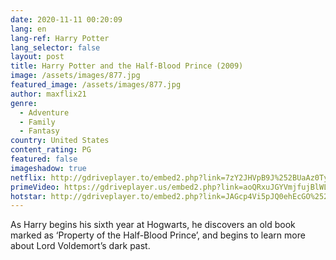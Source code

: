 ```yaml
---
date: 2020-11-11 00:20:09
lang: en
lang-ref: Harry Potter
lang_selector: false
layout: post
title: Harry Potter and the Half-Blood Prince (2009)
image: /assets/images/877.jpg
featured_image: /assets/images/877.jpg
author: maxflix21
genre:
  - Adventure
  - Family
  - Fantasy
country: United States
content_rating: PG
featured: false
imageshadow: true
netflix: http://gdriveplayer.to/embed2.php?link=7zY2JHVpB9J%252BUaAz0TylVQHuni3XDWvB7C44jL%252BnbQUhTkuzUwrIRjrVglRXuG0yYIaU8Yh%252FJb5hVBRF6yGFWMw7iPyJ9oPlKkUc8V9VC%252FGpc5wNxVUTY2s%252BYvD62MbcXhNWjvVIbTq%252FpCJGgapjYJMtyU7r7ewZr0xyEBF0lW08b3WYUE2%252FD7KpuYpxSB3azpPjJwPFCKD307oAfhE4ETNWX5dGWlk7rLYJX%252Bgy%252F7QWCikhmVkm%252BRtwjznAYy1QcSOubDWuxTm2vwPKumAvjusTkQWGAkFJ8QglEzzT%252BKzyzBDd3nuaxdKGWvEXlW4QLm%252FClUFzdn0TC1oHWmQp8X
primeVideo: https://gdriveplayer.us/embed2.php?link=aoQRxuJGYVmjfujBlWLzHgytjtWlju9qVfn1OQVSJs3qRiwXFRdPqk%252FPyPWwxE1u3c8mzuSsg64pKufKQCn7cdYEpAGuyIFki%252Ft1bzhqxqsoUNzwXw5ZiM1vZRvhzvpzfi943qFrMEFmFLTK5hIKMVrsYuu4lfI8a8x%252F08njAZFRpIhB%252BZyXmHs%252Bwzu%252BVlSkMNMT1i6GC9ZnYT0vlpms67
hotstar: http://gdriveplayer.to/embed2.php?link=JAGcp4Vi5pJQ0ehEcGO%252FCgIfXREWYlajbIlyCFRmjZ42RzJ1HTISCb1A96nqDXhV%252FMruj3kETMM%252BF7SEaqzF1Gtlx3wxg637wkJdRnp0Kw6GYeBJ2qr0%252B0EvDEPXiOwf%252F2%252BXteuZ7lT3GNo7jndRo5h%252FKleRSPXeVAPhGD%252FMP4Q4vd3S7poaHmSmA%252FfllKCDYhLsZ0kEZhO6iKG5OCfaSc
---
```

As Harry begins his sixth year at Hogwarts, he discovers an old book marked as ‘Property of the Half-Blood Prince’, and begins to learn more about Lord Voldemort’s dark past.